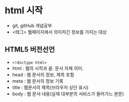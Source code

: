 # html 시작
* git, gitHub 개념공부
* <태그> 웹페이지에서 의미저긴 정보를 가지는 대상
## HTML5 버전선언 
* `<!doctype html>`
* html : 웹의 시작과 끝. 문서 자체 의미.
* head : 웹 문서의 정보, 제목 포함
* meta : 웹 문서의 정보 기록
* title : 웹문서의 제목(브라우저 상단 표시)
* body : 웹 문서 내용(실제 대부분의 서비스가 들어가느 본문)
<html>
    <head>
        <meta>
        <tilte></title>
    </head>
    <body>
    </body>
</html>